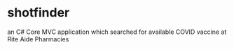 # shotfinder
an C# Core MVC application which searched for available COVID vaccine at Rite Aide Pharmacies

